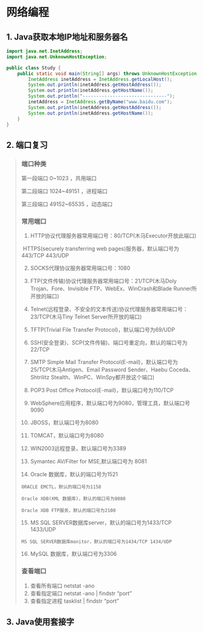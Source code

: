 # 网络编程

## 1.   Java获取本地IP地址和服务器名

```java
import java.net.InetAddress;
import java.net.UnknownHostException;

public class Study {
	public static void main(String[] args) throws UnknownHostException {
		InetAddress inetAddress = InetAddress.getLocalHost();
		System.out.println(inetAddress.getHostAddress());
		System.out.println(inetAddress.getHostName());
		System.out.println("-------------------------------");
		inetAddress = InetAddress.getByName("www.baidu.com");
		System.out.println(inetAddress.getHostAddress());
		System.out.println(inetAddress.getHostName());
	}
}
```

## 2.  端口复习

>###  端口种类
>
>第一段端口 0~1023 ，共用端口
>
>第二段端口 1024~49151 ，进程端口
>
>第三段端口 49152~65535 ，动态端口
>
>### 常用端口
>
>1.  HTTP协议代理服务器常用端口号：80/TCP(木马Executor开放此端口)
>
>​       HTTPS(securely transferring web pages)服务器，默认端口号为443/TCP 443/UDP
>
>2.  SOCKS代理协议服务器常用端口号：1080
>
>3.  FTP(文件传输)协议代理服务器常用端口号：21/TCP(木马Doly Trojan、Fore、Invisible FTP、WebEx、WinCrash和Blade Runner所开放的端口)
>
>4.  Telnet(远程登录、不安全的文本传送)协议代理服务器常用端口号：23/TCP(木马Tiny Telnet Server所开放的端口)
>
>5.  TFTP(Trivial File Transfer Protocol)，默认端口号为69/UDP
>
>6.  SSH(安全登录)、SCP(文件传输)、端口号重定向，默认的端口号为22/TCP
>
>7.  SMTP Simple Mail Transfer Protocol(E-mail)，默认端口号为25/TCP(木马Antigen、Email Password Sender、Haebu Coceda、Shtrilitz Stealth、WinPC、WinSpy都开放这个端口)
>
>8.  POP3 Post Office Protocol(E-mail)，默认端口号为110/TCP
>
>9.  WebSphere应用程序，默认端口号为9080，管理工具，默认端口号9090
>
>10.  JBOSS，默认端口号为8080
>
>11.  TOMCAT，默认端口号为8080
>
>12.  WIN2003远程登录，默认端口号为3389
>
>13.  Symantec AV/Filter for MSE,默认端口号为 8081
>
>14.  Oracle 数据库，默认的端口号为1521
>
>     ORACLE EMCTL，默认的端口号为1158
>
>     Oracle XDB(XML 数据库)，默认的端口号为8080
>
>     Oracle XDB FTP服务，默认的端口号为2100
>
>15.  MS SQL SERVER数据库server，默认的端口号为1433/TCP 1433/UDP
>
>     MS SQL SERVER数据库monitor，默认的端口号为1434/TCP 1434/UDP
>
>16.  MySQL 数据库，默认端口号为3306
>
>### 查看端口
>
>1.  查看所有端口 netstat -ano
>2.  查看指定端口 netstat -ano | findstr “port”
>3.  查看指定进程 tasklist | findstr “port”

## 3. Java使用套接字

```java

```

